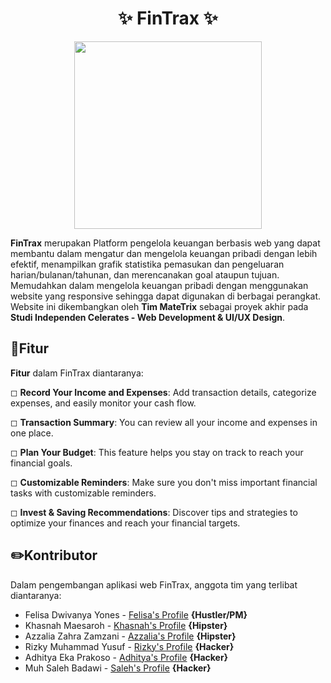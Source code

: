 <h1 align="center">✨ FinTrax ✨</h1>

<p align="center">
  <img width="300" height="300" src="/Logo.png">
</p>

**FinTrax** merupakan Platform pengelola keuangan berbasis web yang dapat membantu dalam mengatur dan mengelola keuangan pribadi dengan lebih efektif, menampilkan grafik statistika pemasukan dan pengeluaran harian/bulanan/tahunan, dan merencanakan goal ataupun tujuan. Memudahkan dalam mengelola keuangan pribadi dengan menggunakan website yang responsive sehingga dapat digunakan di berbagai perangkat. Website ini dikembangkan oleh **Tim MateTrix** sebagai proyek akhir pada **Studi Independen Celerates - Web Development & UI/UX Design**.

## 📝Fitur

**Fitur** dalam FinTrax diantaranya:

◻ **Record Your Income and Expenses**: Add transaction details, categorize expenses, and easily monitor your cash flow.

◻ **Transaction Summary**: You can review all your income and expenses in one place.

◻ **Plan Your Budget**: This feature helps you stay on track to reach your financial goals.

◻ **Customizable Reminders**: Make sure you don't miss important financial tasks with customizable reminders.

◻ **Invest & Saving Recommendations**: Discover tips and strategies to optimize your finances and reach your financial targets.

## ✏️Kontributor

Dalam pengembangan aplikasi web FinTrax, anggota tim yang terlibat diantaranya:

- Felisa Dwivanya Yones - [Felisa's Profile](https://www.linkedin.com/in/felisa-dwivanya-yones-b6041123a) **{Hustler/PM}**
- Khasnah Maesaroh - [Khasnah's Profile](https://www.linkedin.com/in/khasnah-maesaroh-62a824244) **{Hipster}**
- Azzalia Zahra Zamzani - [Azzalia's Profile](https://www.linkedin.com/in/azzalia-zahra-z) **{Hipster}**
- Rizky Muhammad Yusuf - [Rizky's Profile](https://www.linkedin.com/in/rizky-muhammad-yusuf-436b591b2/) **{Hacker}**
- Adhitya Eka Prakoso - [Adhitya's Profile](https://www.linkedin.com/in/adhitya-eka-prakoso-727060250/) **{Hacker}**
- Muh Saleh Badawi - [Saleh's Profile](https://www.linkedin.com/in/muh-saleh-badawi-4366632a4/) **{Hacker}**
